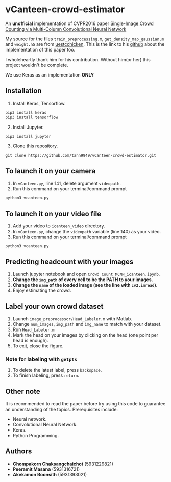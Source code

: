 # vCanteen-crowd-estimator

An **unofficial** implementation of CVPR2016 paper [Single-Image Crowd Counting via Multi-Column Convolutional Neural Network](https://www.cv-foundation.org/openaccess/content_cvpr_2016/papers/Zhang_Single-Image_Crowd_Counting_CVPR_2016_paper.pdf)

My source for the files `train_preprocessing.m`, `get_density_map_gaussian.m`  and `weight.h5` are from [uestcchicken](https://github.com/uestcchicken). This is the link to his [github](https://github.com/uestcchicken/crowd-counting-MCNN) about the implementation of this paper too.

I wholeheartly thank him for his contribution. Without him(or her) this project wouldn't be complete.

We use Keras as an implementation **ONLY**

## Installation
1. Install Keras, Tensorflow. 
```sh
pip3 install keras
pip3 install tensorflow
```
2. Install Jupyter. 
```sh
pip3 install jupyter
```
3. Clone this repository. 
```
git clone https://github.com/tann9949/vCanteen-crowd-estimator.git
```

## To launch it on your camera
1. In `vCanteen.py`, line 141, delete argument `videopath`.
2. Run this command on your terminal/command prompt
```
python3 vcanteen.py
```

## To launch it on your video file
1. Add your video to `icanteen_video` directory.
2. In `vCanteen.py`, change the `videopath` variable (line 140) as your video.
3. Run this command on your terminal/command prompt
```
python3 vcanteen.py
```

## Predicting headcount with your images
1. Launch jupyter notebook and open `Crowd Count MCNN_icanteen.ipynb`.
2. **Change the `img_path` of every cell to be the PATH to your images.**
3. **Change the `name` of the loaded image (see the line with `cv2.imread`).**
4. Enjoy estimating the crowd.

## Label your own crowd dataset
1. Launch `image_preprocessor/Head_Labeler.m` with Matlab.
2. Change `num_images`, `img_path` and `img_name` to match with your dataset.
3. Run `Head_Labeler.m`
4. Mark the head on your images by clicking on the head (one point per head is enough).
5. To exit, close the figure.

### Note for labeling with `getpts`
1. To delete the latest label, press `backspace`.
2. To finish labeling, press `return`.

## Other note
It is recommended to read the paper before try using this code to guarantee an understanding of the topics.
Prerequisites include: 
- Neural network.
- Convolutional Neural Network.
- Keras.
- Python Programming.

## Authors
- **Chompakorn Chaksangchaichot** (5931229821)
- **Peeramit Masana** (5931316721)
- **Akekamon Boonsith** (5931393021)
